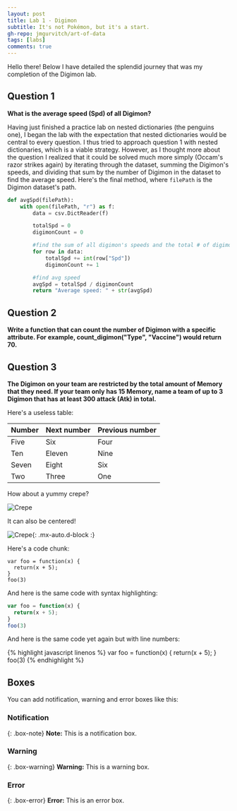 ```yaml
---
layout: post
title: Lab 1 - Digimon
subtitle: It's not Pokémon, but it's a start.
gh-repo: jmgurvitch/art-of-data
tags: [labs]
comments: true
---
```


Hello there! Below I have detailed the splendid journey that was my completion of the Digimon lab.

## Question 1
**What is the average speed (Spd) of all Digimon?**

Having just finished a practice lab on nested dictionaries (the penguins one), I began the lab with the expectation that nested dictionaries would be central to every question. I thus tried to approach question 1 with nested dictionaries, which is a viable strategy. However, as I thought more about the question I realized that it could be solved much more simply (Occam's razor strikes again) by iterating through the dataset, summing the Digimon's speeds, and dividing that sum by the number of Digimon in the dataset to find the average speed. Here's the final method, where `filePath` is the Digimon dataset's path.
```py
def avgSpd(filePath):
    with open(filePath, "r") as f:
        data = csv.DictReader(f)

        totalSpd = 0
        digimonCount = 0

        #find the sum of all digimon's speeds and the total # of digimon
        for row in data:
            totalSpd += int(row["Spd"]) 
            digimonCount += 1 

        #find avg speed
        avgSpd = totalSpd / digimonCount
        return "Average speed: " + str(avgSpd)
```


## Question 2
**Write a function that can count the number of Digimon with a specific attribute. For example, count_digimon("Type", "Vaccine") would return 70.**


## Question 3
**The Digimon on your team are restricted by the total amount of Memory that they need. If your team only has 15 Memory, name a team of up to 3 Digimon that has at least 300 attack (Atk) in total.**


Here's a useless table:

| Number | Next number | Previous number |
| :------ |:--- | :--- |
| Five | Six | Four |
| Ten | Eleven | Nine |
| Seven | Eight | Six |
| Two | Three | One |


How about a yummy crepe?

![Crepe](https://s3-media3.fl.yelpcdn.com/bphoto/cQ1Yoa75m2yUFFbY2xwuqw/348s.jpg)

It can also be centered!

![Crepe](https://s3-media3.fl.yelpcdn.com/bphoto/cQ1Yoa75m2yUFFbY2xwuqw/348s.jpg){: .mx-auto.d-block :}

Here's a code chunk:

~~~
var foo = function(x) {
  return(x + 5);
}
foo(3)
~~~

And here is the same code with syntax highlighting:

```javascript
var foo = function(x) {
  return(x + 5);
}
foo(3)
```

And here is the same code yet again but with line numbers:

{% highlight javascript linenos %}
var foo = function(x) {
  return(x + 5);
}
foo(3)
{% endhighlight %}

## Boxes
You can add notification, warning and error boxes like this:

### Notification

{: .box-note}
**Note:** This is a notification box.

### Warning

{: .box-warning}
**Warning:** This is a warning box.

### Error

{: .box-error}
**Error:** This is an error box.
